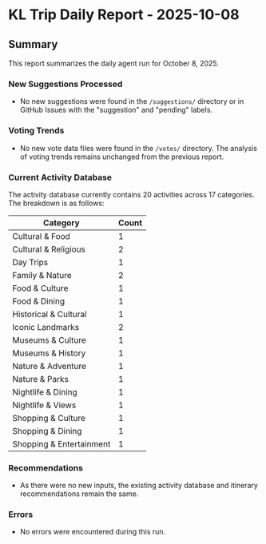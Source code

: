 # KL Trip Daily Report - 2025-10-08

## Summary

This report summarizes the daily agent run for October 8, 2025.

### New Suggestions Processed

- No new suggestions were found in the `/suggestions/` directory or in GitHub Issues with the "suggestion" and "pending" labels.

### Voting Trends

- No new vote data files were found in the `/votes/` directory. The analysis of voting trends remains unchanged from the previous report.

### Current Activity Database

The activity database currently contains 20 activities across 17 categories. The breakdown is as follows:

| Category                   | Count |
| -------------------------- | ----- |
| Cultural & Food            | 1     |
| Cultural & Religious       | 2     |
| Day Trips                  | 1     |
| Family & Nature            | 2     |
| Food & Culture             | 1     |
| Food & Dining              | 1     |
| Historical & Cultural      | 1     |
| Iconic Landmarks           | 2     |
| Museums & Culture          | 1     |
| Museums & History          | 1     |
| Nature & Adventure         | 1     |
| Nature & Parks             | 1     |
| Nightlife & Dining         | 1     |
| Nightlife & Views          | 1     |
| Shopping & Culture         | 1     |
| Shopping & Dining          | 1     |
| Shopping & Entertainment   | 1     |

### Recommendations

- As there were no new inputs, the existing activity database and itinerary recommendations remain the same.

### Errors

- No errors were encountered during this run.

